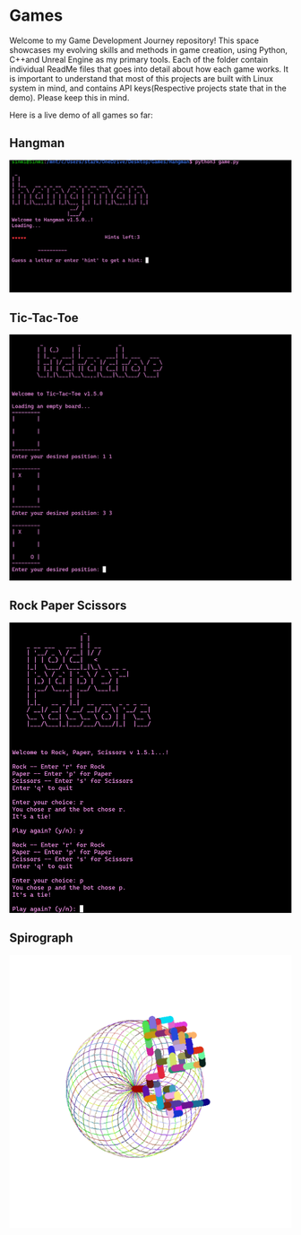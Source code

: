 # Games

Welcome to my Game Development Journey repository! This space showcases my evolving skills and methods in game creation, using Python, C++and Unreal Engine as my primary tools. Each of the folder contain individual ReadMe files that goes into detail about how each game works. It is important to understand that most of this projects are built with Linux system in mind, and contains API keys(Respective projects state that in the demo). Please keep this in mind.

Here is a live demo of all games so far:

## Hangman
![Hangman](Game_Previews/hg.jpg)

## Tic-Tac-Toe
![Tic-Tac-Toe](Game_Previews/t-t-t.jpg)

## Rock Paper Scissors
![Rock Paper Scissors](Game_Previews/rps.jpg)

## Spirograph
![Spirograph](Game_Previews/spg.jpg)